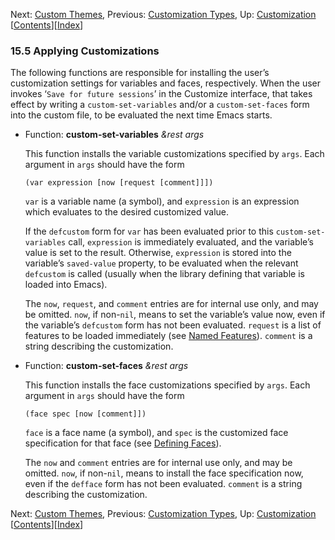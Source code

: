 <!-- This is the GNU Emacs Lisp Reference Manual
corresponding to Emacs version 27.2.

Copyright (C) 1990-1996, 1998-2021 Free Software Foundation,
Inc.

Permission is granted to copy, distribute and/or modify this document
under the terms of the GNU Free Documentation License, Version 1.3 or
any later version published by the Free Software Foundation; with the
Invariant Sections being "GNU General Public License," with the
Front-Cover Texts being "A GNU Manual," and with the Back-Cover
Texts as in (a) below.  A copy of the license is included in the
section entitled "GNU Free Documentation License."

(a) The FSF's Back-Cover Text is: "You have the freedom to copy and
modify this GNU manual.  Buying copies from the FSF supports it in
developing GNU and promoting software freedom." -->

<!-- Created by GNU Texinfo 6.7, http://www.gnu.org/software/texinfo/ -->

Next: [Custom Themes](Custom-Themes.html), Previous: [Customization Types](Customization-Types.html), Up: [Customization](Customization.html)   \[[Contents](index.html#SEC_Contents "Table of contents")]\[[Index](Index.html "Index")]

### 15.5 Applying Customizations

The following functions are responsible for installing the user’s customization settings for variables and faces, respectively. When the user invokes ‘`Save for future sessions`’ in the Customize interface, that takes effect by writing a `custom-set-variables` and/or a `custom-set-faces` form into the custom file, to be evaluated the next time Emacs starts.

*   Function: **custom-set-variables** *\&rest args*

    This function installs the variable customizations specified by `args`. Each argument in `args` should have the form

        (var expression [now [request [comment]]])

    `var` is a variable name (a symbol), and `expression` is an expression which evaluates to the desired customized value.

    If the `defcustom` form for `var` has been evaluated prior to this `custom-set-variables` call, `expression` is immediately evaluated, and the variable’s value is set to the result. Otherwise, `expression` is stored into the variable’s `saved-value` property, to be evaluated when the relevant `defcustom` is called (usually when the library defining that variable is loaded into Emacs).

    The `now`, `request`, and `comment` entries are for internal use only, and may be omitted. `now`, if non-`nil`, means to set the variable’s value now, even if the variable’s `defcustom` form has not been evaluated. `request` is a list of features to be loaded immediately (see [Named Features](Named-Features.html)). `comment` is a string describing the customization.

<!---->

*   Function: **custom-set-faces** *\&rest args*

    This function installs the face customizations specified by `args`. Each argument in `args` should have the form

        (face spec [now [comment]])

    `face` is a face name (a symbol), and `spec` is the customized face specification for that face (see [Defining Faces](Defining-Faces.html)).

    The `now` and `comment` entries are for internal use only, and may be omitted. `now`, if non-`nil`, means to install the face specification now, even if the `defface` form has not been evaluated. `comment` is a string describing the customization.

Next: [Custom Themes](Custom-Themes.html), Previous: [Customization Types](Customization-Types.html), Up: [Customization](Customization.html)   \[[Contents](index.html#SEC_Contents "Table of contents")]\[[Index](Index.html "Index")]
